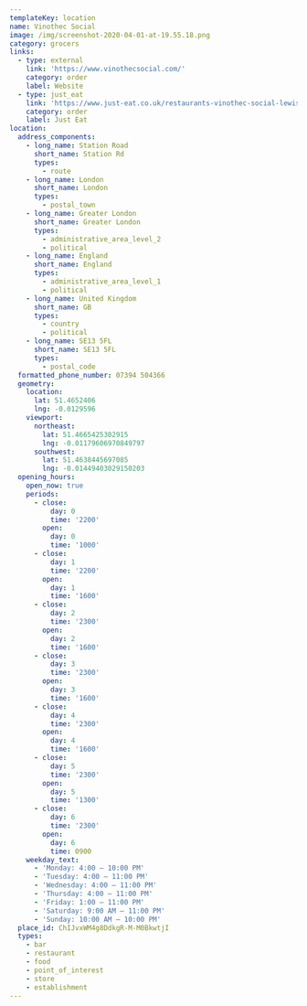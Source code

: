 ```yaml
---
templateKey: location
name: Vinothec Social
image: /img/screenshot-2020-04-01-at-19.55.18.png
category: grocers
links:
  - type: external
    link: 'https://www.vinothecsocial.com/'
    category: order
    label: Website
  - type: just_eat
    link: 'https://www.just-eat.co.uk/restaurants-vinothec-social-lewisham/menu'
    category: order
    label: Just Eat
location:
  address_components:
    - long_name: Station Road
      short_name: Station Rd
      types:
        - route
    - long_name: London
      short_name: London
      types:
        - postal_town
    - long_name: Greater London
      short_name: Greater London
      types:
        - administrative_area_level_2
        - political
    - long_name: England
      short_name: England
      types:
        - administrative_area_level_1
        - political
    - long_name: United Kingdom
      short_name: GB
      types:
        - country
        - political
    - long_name: SE13 5FL
      short_name: SE13 5FL
      types:
        - postal_code
  formatted_phone_number: 07394 504366
  geometry:
    location:
      lat: 51.4652406
      lng: -0.0129596
    viewport:
      northeast:
        lat: 51.4665425302915
        lng: -0.01179606970849797
      southwest:
        lat: 51.4638445697085
        lng: -0.01449403029150203
  opening_hours:
    open_now: true
    periods:
      - close:
          day: 0
          time: '2200'
        open:
          day: 0
          time: '1000'
      - close:
          day: 1
          time: '2200'
        open:
          day: 1
          time: '1600'
      - close:
          day: 2
          time: '2300'
        open:
          day: 2
          time: '1600'
      - close:
          day: 3
          time: '2300'
        open:
          day: 3
          time: '1600'
      - close:
          day: 4
          time: '2300'
        open:
          day: 4
          time: '1600'
      - close:
          day: 5
          time: '2300'
        open:
          day: 5
          time: '1300'
      - close:
          day: 6
          time: '2300'
        open:
          day: 6
          time: 0900
    weekday_text:
      - 'Monday: 4:00 – 10:00 PM'
      - 'Tuesday: 4:00 – 11:00 PM'
      - 'Wednesday: 4:00 – 11:00 PM'
      - 'Thursday: 4:00 – 11:00 PM'
      - 'Friday: 1:00 – 11:00 PM'
      - 'Saturday: 9:00 AM – 11:00 PM'
      - 'Sunday: 10:00 AM – 10:00 PM'
  place_id: ChIJvxWM4g8DdkgR-M-M0BkwtjI
  types:
    - bar
    - restaurant
    - food
    - point_of_interest
    - store
    - establishment
---
```

